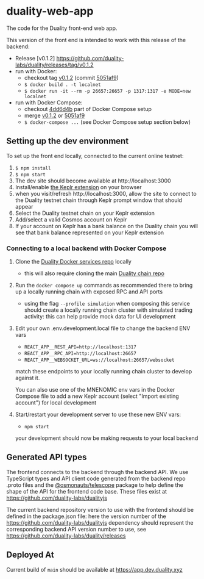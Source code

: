 # duality-web-app

The code for the Duality front-end web app.

This version of the front end is intended to work with this release of the backend:

- Release [v0.1.2] https://github.com/duality-labs/duality/releases/tag/v0.1.2
- run with Docker:
  - checkout tag [v0.1.2](https://github.com/duality-labs/duality/releases/tag/v0.1.2) (commit [5051af9](https://github.com/duality-labs/duality/commit/5051af98fb0db8eefcd3a2d546e5a5a44ae9ee65))
  - `$ docker build . -t localnet`
  - `$ docker run -it --rm -p 26657:26657 -p 1317:1317 -e MODE=new localnet`
- run with Docker Compose:
  - checkout [4dd6d4b](https://github.com/duality-labs/duality/commit/4dd6d4b4e289cd7cc99fd8f459a7c938bff154e3) part of Docker Compose setup
  - merge [v0.1.2](https://github.com/duality-labs/duality/tree/v0.1.2) or [5051af9](https://github.com/duality-labs/duality/commit/5051af98fb0db8eefcd3a2d546e5a5a44ae9ee65)
  - `$ docker-compose ...` (see Docker Compose setup section below)

## Setting up the dev environment

To set up the front end locally, connected to the current online testnet:

1. `$ npm install`
2. `$ npm start`
3. The dev site should become available at http://localhost:3000
4. Install/enable [the Keplr extension](https://github.com/chainapsis/keplr-wallet)
   on your browser
5. when you visit/refresh http://localhost:3000, allow the site to connect to
   the Duality testnet chain through Keplr prompt window that should appear
6. Select the Duality testnet chain on your Keplr extension
7. Add/select a valid Cosmos account on Keplr
8. If your account on Keplr has a bank balance on the Duality chain
   you will see that bank balance represented on your Keplr extension

### Connecting to a local backend with Docker Compose

1. Clone the [Duality Docker services repo](https://github.com/duality-labs/dualityd-docker-services) locally
   - this will also require cloning the main [Duality chain repo](https://github.com/duality-labs/duality)
2. Run the `docker compose up` commands as recommended there to bring up a locally running chain with exposed RPC and API ports
   - using the flag `--profile simulation` when composing this service should create a locally running chain cluster with simulated trading activity: this can help provide mock data for UI development
3. Edit your own .env.development.local file to change the backend ENV vars

   - `REACT_APP__REST_API=http://localhost:1317`
   - `REACT_APP__RPC_API=http://localhost:26657`
   - `REACT_APP__WEBSOCKET_URL=ws://localhost:26657/websocket`

   match these endpoints to your locally running chain cluster to develop against it.

   You can also use one of the MNENOMIC env vars in the Docker Compose file
   to add a new Keplr account (select "Import existing account") for local
   development

4. Start/restart your development server to use these new ENV vars:

   - `npm start`

   your development should now be making requests to your local backend

## Generated API types

The frontend connects to the backend through the backend API.
We use TypeScript types and API client code generated from the backend repo
.proto files and the
[@osmonauts/telescope](https://www.npmjs.com/package/@osmonauts/telescope)
package to help define the shape of the API for the frontend code base.
These files exist at https://github.com/duality-labs/dualityjs

The current backend repository version to use with the frontend
should be defined in the package.json file: here the version number of the
https://github.com/duality-labs/dualityjs dependency should represent
the corresponding backend API version number to use, see
https://github.com/duality-labs/duality/releases

## Deployed At

Current build of `main` should be available at https://app.dev.duality.xyz

